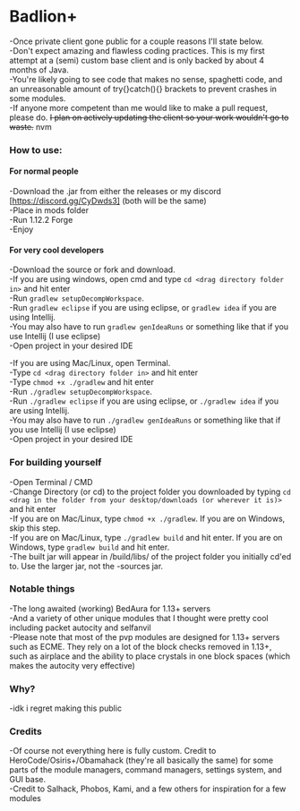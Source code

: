 # Badlion+

-Once private client gone public for a couple reasons I'll state below. <br>
-Don't expect amazing and flawless coding practices. This is my first attempt at a (semi) custom base client and is only backed by about 4 months of Java. <br>
-You're likely going to see code that makes no sense, spaghetti code, and an unreasonable amount of try{}catch(){} brackets to prevent crashes in some modules.<br>
-If anyone more competent than me would like to make a pull request, please do. ~~I plan on actively updating the client so your work wouldn't go to waste.~~ nvm<br>

### How to use:

#### For normal people

-Download the .jar from either the releases or my discord [https://discord.gg/CyDwds3] (both will be the same) <br>
-Place in mods folder <br>
-Run 1.12.2 Forge <br>
-Enjoy <br>

#### For very cool developers

-Download the source or fork and download. <br>
-If you are using windows, open cmd and type `cd <drag directory folder in>` and hit enter <br>
-Run `gradlew setupDecompWorkspace`. <br>
-Run `gradlew eclipse` if you are using eclipse, or `gradlew idea` if you are using Intellij. <br>
-You may also have to run `gradlew genIdeaRuns` or something like that if you use Intellij (I use eclipse) <br>
-Open project in your desired IDE <br>

-If you are using Mac/Linux, open Terminal. <br>
-Type `cd <drag directory folder in>` and hit enter <br>
-Type `chmod +x ./gradlew` and hit enter <br>
-Run `./gradlew setupDecompWorkspace`. <br>
-Run `./gradlew eclipse` if you are using eclipse, or `./gradlew idea` if you are using Intellij. <br>
-You may also have to run `./gradlew genIdeaRuns` or something like that if you use Intellij (I use eclipse) <br>
-Open project in your desired IDE <br>

### For building yourself

-Open Terminal / CMD <br>
-Change Directory (or cd) to the project folder you downloaded by typing `cd <drag in the folder from your desktop/downloads (or wherever it is)>` and hit enter <br>
-If you are on Mac/Linux, type `chmod +x ./gradlew`. If you are on Windows, skip this step. <br>
-If you are on Mac/Linux, type `./gradlew build` and hit enter. If you are on Windows, type `gradlew build` and hit enter. <br>
-The built jar will appear in /build/libs/ of the project folder you initially cd'ed to. Use the larger jar, not the -sources jar. <br>

### Notable things

-The long awaited (working) BedAura for 1.13+ servers <br>
-And a variety of other unique modules that I thought were pretty cool including packet autocity and selfanvil <br>
-Please note that most of the pvp modules are designed for 1.13+ servers such as ECME. They rely on a lot of the block checks removed in 1.13+, such as airplace and the ability to place crystals in one block spaces (which makes the autocity very effective) <br>

### Why?

-idk i regret making this public

### Credits

-Of course not everything here is fully custom. Credit to HeroCode/Osiris+/Obamahack (they're all basically the same) for some parts of the module managers, command managers, settings system, and GUI base. <br>
-Credit to Salhack, Phobos, Kami, and a few others for inspiration for a few modules <br>
